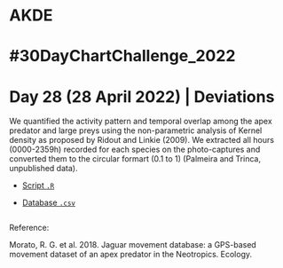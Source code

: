 # AKDE

# #30DayChartChallenge_2022

# Day 28 (28 April 2022) | Deviations

We quantified the activity pattern and temporal overlap among the apex predator and large preys using the non-parametric analysis of Kernel density as proposed by Ridout and Linkie (2009). We extracted all hours (0000-2359h) recorded for each species on the photo-captures and converted them to the circular formart (0.1 to 1) (Palmeira and Trinca, unpublished data).

- [Script `.R`](https://github.com/fblpalmeira/AKDE/blob/main/data/ctmm_20.R)

- [Database `.csv`](https://github.com/fblpalmeira/AKDE/blob/main/data/vinte.txt)

<img src="">

Reference:

Morato, R. G. et al. 2018. Jaguar movement database: a GPS-based movement dataset of an apex predator in the Neotropics. Ecology.
